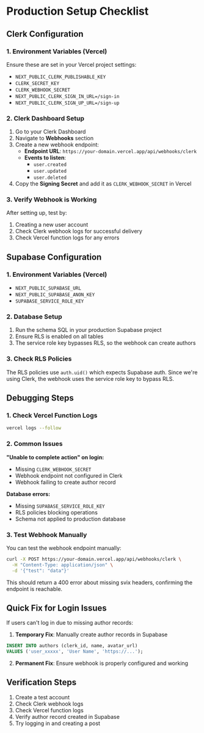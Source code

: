 # Production Setup Checklist

## Clerk Configuration

### 1. Environment Variables (Vercel)
Ensure these are set in your Vercel project settings:
- `NEXT_PUBLIC_CLERK_PUBLISHABLE_KEY`
- `CLERK_SECRET_KEY`
- `CLERK_WEBHOOK_SECRET`
- `NEXT_PUBLIC_CLERK_SIGN_IN_URL=/sign-in`
- `NEXT_PUBLIC_CLERK_SIGN_UP_URL=/sign-up`

### 2. Clerk Dashboard Setup

1. Go to your Clerk Dashboard
2. Navigate to **Webhooks** section
3. Create a new webhook endpoint:
   - **Endpoint URL**: `https://your-domain.vercel.app/api/webhooks/clerk`
   - **Events to listen**: 
     - `user.created`
     - `user.updated`
     - `user.deleted`
4. Copy the **Signing Secret** and add it as `CLERK_WEBHOOK_SECRET` in Vercel

### 3. Verify Webhook is Working
After setting up, test by:
1. Creating a new user account
2. Check Clerk webhook logs for successful delivery
3. Check Vercel function logs for any errors

## Supabase Configuration

### 1. Environment Variables (Vercel)
- `NEXT_PUBLIC_SUPABASE_URL`
- `NEXT_PUBLIC_SUPABASE_ANON_KEY`
- `SUPABASE_SERVICE_ROLE_KEY`

### 2. Database Setup
1. Run the schema SQL in your production Supabase project
2. Ensure RLS is enabled on all tables
3. The service role key bypasses RLS, so the webhook can create authors

### 3. Check RLS Policies
The RLS policies use `auth.uid()` which expects Supabase auth. Since we're using Clerk, the webhook uses the service role key to bypass RLS.

## Debugging Steps

### 1. Check Vercel Function Logs
```bash
vercel logs --follow
```

### 2. Common Issues

**"Unable to complete action" on login:**
- Missing `CLERK_WEBHOOK_SECRET`
- Webhook endpoint not configured in Clerk
- Webhook failing to create author record

**Database errors:**
- Missing `SUPABASE_SERVICE_ROLE_KEY`
- RLS policies blocking operations
- Schema not applied to production database

### 3. Test Webhook Manually
You can test the webhook endpoint manually:
```bash
curl -X POST https://your-domain.vercel.app/api/webhooks/clerk \
  -H "Content-Type: application/json" \
  -d '{"test": "data"}'
```
This should return a 400 error about missing svix headers, confirming the endpoint is reachable.

## Quick Fix for Login Issues

If users can't log in due to missing author records:

1. **Temporary Fix**: Manually create author records in Supabase
```sql
INSERT INTO authors (clerk_id, name, avatar_url)
VALUES ('user_xxxxx', 'User Name', 'https://...');
```

2. **Permanent Fix**: Ensure webhook is properly configured and working

## Verification Steps

1. Create a test account
2. Check Clerk webhook logs
3. Check Vercel function logs
4. Verify author record created in Supabase
5. Try logging in and creating a post